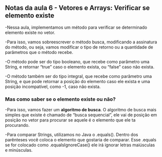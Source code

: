 ## Notas da aula 6 - Vetores e Arrays: Verificar se elemento existe

-Nessa aula, implementamos um método para verificar se determinado elemento existe no vetor.

-Para isso, vamos sobreescrever o método busca, modificando a assinatura do método, ou seja, vamos modificar o tipo de retorno ou a quantidade de parâmetros que o método recebe.

-O método pode ser do tipo booleano, que recebe como parâmetro uma String, e retornar “true” caso o elemento exista, ou “false” caso não exista.

-O método também ser do tipo integral, que recebe como parâmetro uma String, e que pode retornar a posição do elemento caso ele exista e uma posição incompatível, como -1, caso não exista.

### Mas como saber se o elemento existe ou não?

-Para isso, vamos fazer um **algoritmo de busca**. O algoritmo de busca mais simples que existe é chamado de “busca sequencial”, ele vai de posição em posição no vetor para procurar se aquele é o elemento que ele ta procurando.

-Para comparar Strings, utilizamos no Java o .equals(). Dentro dos parênteses você coloca o elemento que gostaria de comparar. Esse .equals se for colocado como .equalsIgnoreCase() ele irá ignorar letras maiúsculas e minúsculas.
